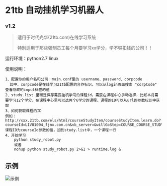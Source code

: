 # 21tb 自动挂机学习机器人 
### v1.2

> 适用于时代光华(21tb.com)在线学习系统
> 
> 特别适用于那些强制员工每个月要学习xx学分，学不够扣钱的公司！！

运行环境：python2.7  linux

使用说明：
	
	1、配置你的用户名和公司：main.conf里的 username、password、corpcode
	  其中，corpcode是在线学习21tb配置的合作标识，可以从login页面搜索 "corpCode" 查看隐藏的input标签的值
	2、study.list 里面是保存需要挂机学习的课程id，需要在课程中心手动选择，比如本月需要学习12个学分，在课程中心里可以选两个6学分的课程，课程的ID可以从url的参数标识中获取
	3、如何获取课程的ID
	例如：http://xxx.21tb.com/els/html/courseStudyItem/courseStudyItem.learn.do?courseId=LIV01004_fjnx.com.cn&vb_server=&willGoStep=COURSE_COURSE_STUDY
	课程ID为courseId参数的值，加到study.list中，一个课程一行
	4、开始学习
		python study_robot.py
		或者
		nohup python study_robot.py 2>&1 > runtime.log &
		
## 示例
	
![示例](https://raw.githubusercontent.com/iloghyr/21tb_robot/master/demo.png)